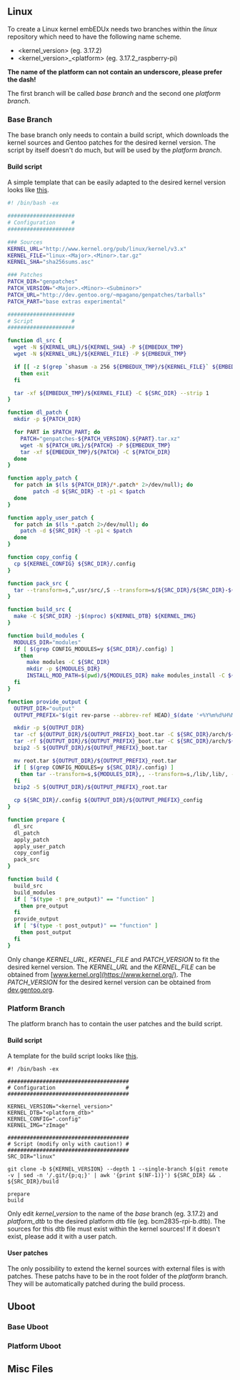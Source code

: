 ## Linux

To create a Linux kernel embEDUx needs two branches within the *linux*
repository which need to have the following name scheme.

* \<kernel\_version> (eg. 3.17.2)
* \<kernel\_version>\_\<platform\> (eg. 3.17.2_raspberry-pi)

**The name of the platform can not contain an underscore, please prefer the
dash!**

The first branch will be called *base branch* and the second one *platform
branch*.

### Base Branch

The base branch only needs to contain a build script, which downloads the kernel
sources and Gentoo patches for the desired kernel version. The script by itself
doesn't do much, but will be used by the *platform branch*. 

#### Build script

A simple template that can be easily adapted to the desired kernel version looks
like [this](template/base_build). 

```bash
#! /bin/bash -ex

#####################
# Configuration     #
#####################

### Sources
KERNEL_URL="http://www.kernel.org/pub/linux/kernel/v3.x"
KERNEL_FILE="linux-<Major>.<Minor>.tar.gz"
KERNEL_SHA="sha256sums.asc"

### Patches
PATCH_DIR="genpatches"
PATCH_VERSION="<Major>.<Minor>-<Subminor>"
PATCH_URL="http://dev.gentoo.org/~mpagano/genpatches/tarballs"
PATCH_PART="base extras experimental"

#####################
# Script            #
#####################

function dl_src {
  wget -N ${KERNEL_URL}/${KERNEL_SHA} -P ${EMBEDUX_TMP}
  wget -N ${KERNEL_URL}/${KERNEL_FILE} -P ${EMBEDUX_TMP}

  if [[ -z $(grep `shasum -a 256 ${EMBEDUX_TMP}/${KERNEL_FILE}` ${EMBEDUX_TMP}/${KERNEL_SHA}) ]]
    then exit
  fi

  tar -xf ${EMBEDUX_TMP}/${KERNEL_FILE} -C ${SRC_DIR} --strip 1
}

function dl_patch {
  mkdir -p ${PATCH_DIR}

  for PART in $PATCH_PART; do
    PATCH="genpatches-${PATCH_VERSION}.${PART}.tar.xz"
    wget -N ${PATCH_URL}/${PATCH} -P ${EMBEDUX_TMP}
    tar -xf ${EMBEDUX_TMP}/${PATCH} -C ${PATCH_DIR}
  done
}

function apply_patch {
  for patch in $(ls ${PATCH_DIR}/*.patch* 2>/dev/null); do
        patch -d ${SRC_DIR} -t -p1 < $patch
  done
}

function apply_user_patch {
  for patch in $(ls *.patch 2>/dev/null); do
    patch -d ${SRC_DIR} -t -p1 < $patch
  done
}

function copy_config {
  cp ${KERNEL_CONFIG} ${SRC_DIR}/.config
}

function pack_src {
  tar --transform=s,^,usr/src/,S --transform=s/${SRC_DIR}/${SRC_DIR}-${KERNEL_VERSION}-embedux/ --exclude=.git -cf root.tar ${SRC_DIR}
}

function build_src {
  make -C ${SRC_DIR} -j$(nproc) ${KERNEL_DTB} ${KERNEL_IMG}
}

function build_modules {
  MODULES_DIR="modules"
  if [ $(grep CONFIG_MODULES=y ${SRC_DIR}/.config) ]
    then
      make modules -C ${SRC_DIR}
      mkdir -p ${MODULES_DIR}
      INSTALL_MOD_PATH=$(pwd)/${MODULES_DIR} make modules_install -C ${SRC_DIR}
  fi
}

function provide_output {
  OUTPUT_DIR="output"
  OUTPUT_PREFIX="$(git rev-parse --abbrev-ref HEAD)_$(date '+%Y%m%d%H%M%S')_$(git rev-parse --short HEAD)"

  mkdir -p ${OUTPUT_DIR}
  tar -cf ${OUTPUT_DIR}/${OUTPUT_PREFIX}_boot.tar -C ${SRC_DIR}/arch/${ARCH}/boot ${KERNEL_IMG}
  tar -rf ${OUTPUT_DIR}/${OUTPUT_PREFIX}_boot.tar -C ${SRC_DIR}/arch/${ARCH}/boot/dts ${KERNEL_DTB}
  bzip2 -5 ${OUTPUT_DIR}/${OUTPUT_PREFIX}_boot.tar

  mv root.tar ${OUTPUT_DIR}/${OUTPUT_PREFIX}_root.tar
  if [ $(grep CONFIG_MODULES=y ${SRC_DIR}/.config) ]
    then tar --transform=s,${MODULES_DIR},, --transform=s,/lib/,lib/, -rf ${OUTPUT_DIR}/${OUTPUT_PREFIX}_root.tar ${MODULES_DIR}
  fi
  bzip2 -5 ${OUTPUT_DIR}/${OUTPUT_PREFIX}_root.tar

  cp ${SRC_DIR}/.config ${OUTPUT_DIR}/${OUTPUT_PREFIX}_config
}

function prepare {
  dl_src
  dl_patch
  apply_patch
  apply_user_patch
  copy_config
  pack_src
}

function build {
  build_src
  build_modules
  if [ "$(type -t pre_output)" == "function" ]
    then pre_output
  fi
  provide_output
  if [ "$(type -t post_output)" == "function" ]
    then post_output
  fi
}
```

Only change *KERNEL_URL*, *KERNEL_FILE* and *PATCH_VERSION* to fit
the desired kernel version. The *KERNEL_URL* and the *KERNEL_FILE* can be
obtained from [www.kernel.org](https://www.kernel.org/). The *PATCH_VERSION* for
the desired kernel version can be obtained from
[dev.gentoo.org](https://dev.gentoo.org/~mpagano/genpatches/tarballs/).

### Platform Branch

The platform branch has to contain the user patches and the build script.

#### Build script
A template for the build script looks like [this](template/platform_build).

```
#! /bin/bash -ex

######################################
# Configuration                      #                    
######################################

KERNEL_VERSION="<kernel_version>"
KERNEL_DTB="<platform_dtb>"
KERNEL_CONFIG=".config"
KERNEL_IMG="zImage"

######################################
# Script (modify only with caution!) #
######################################
SRC_DIR="linux"

git clone -b ${KERNEL_VERSION} --depth 1 --single-branch $(git remote -v | sed -n '/.git/{p;q;}' | awk '{print $(NF-1)}') ${SRC_DIR} && . ${SRC_DIR}/build

prepare
build

```

Only edit *kernel_version* to the name of the *base* branch (eg. 3.17.2) and
*platform_dtb* to the desired platform dtb file (eg. bcm2835-rpi-b.dtb). The
sources for this dtb file must exist within the kernel sources! If it doesn't
exist, please add it with a user patch.


#### User patches

The only possibility to extend the kernel sources with external files is with
patches. These patchs have to be in the root folder of the *platform* branch.
They will be automatically patched during the build process.

## Uboot

### Base Uboot
### Platform Uboot

## Misc Files

